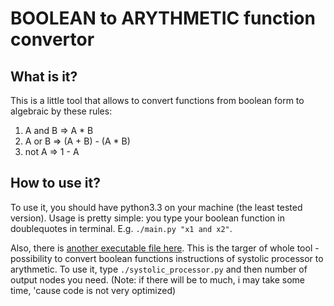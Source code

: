 # BOOLEAN to ARYTHMETIC function convertor

## What is it?

This is a little tool that allows to convert functions from boolean form to algebraic by these rules:
 1. A and B  =>   A * B
 2. A or B   =>  (A + B) - (A * B)
 3. not A    =>  1 - A

## How to use it?

To use it, you should have python3.3 on your machine (the least tested version).
Usage is pretty simple: you type your boolean function in doublequotes in terminal. E.g. `./main.py "x1 and x2"`.

Also, there is [another executable file here](systolic_processor.py). This is the targer of whole tool - possibility to convert boolean functions instructions of systolic processor to arythmetic. To use it, type `./systolic_processor.py` and then number of output nodes you need. (Note: if there will be to much, i may take some time, 'cause code is not very optimized)

